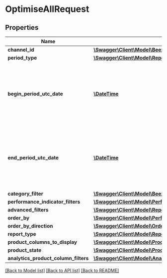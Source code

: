 # OptimiseAllRequest

## Properties
Name | Type | Description | Notes
------------ | ------------- | ------------- | -------------
**channel_id** | [**\Swagger\Client\Model\BeezUPCommonChannelId**](BeezUPCommonChannelId.md) |  | [optional] 
**period_type** | [**\Swagger\Client\Model\ReportFilterPeriodType**](ReportFilterPeriodType.md) |  | 
**begin_period_utc_date** | [**\DateTime**](\DateTime.md) | The begin date period you want to get the report. It&#39;s required only in case of custom period type ! | [optional] 
**end_period_utc_date** | [**\DateTime**](\DateTime.md) | The end date period you want to get the report. It&#39;s required only in case of custom period type ! | [optional] 
**category_filter** | [**\Swagger\Client\Model\BeezUPCommonCatalogCategoryFilter**](BeezUPCommonCatalogCategoryFilter.md) |  | [optional] 
**performance_indicator_filters** | [**\Swagger\Client\Model\PerformanceIndicatorFilter[]**](PerformanceIndicatorFilter.md) |  | [optional] 
**advanced_filters** | [**\Swagger\Client\Model\ReportAdvancedFilters**](ReportAdvancedFilters.md) |  | 
**order_by** | [**\Swagger\Client\Model\PerformanceIndicatorType**](PerformanceIndicatorType.md) |  | [optional] 
**order_by_direction** | [**\Swagger\Client\Model\OrderByDirection**](OrderByDirection.md) |  | [optional] 
**report_type** | [**\Swagger\Client\Model\ReportType**](ReportType.md) |  | 
**product_columns_to_display** | [**\Swagger\Client\Model\ProductColumnsToDisplay**](ProductColumnsToDisplay.md) |  | [optional] 
**product_state** | [**\Swagger\Client\Model\ProductStateFilter**](ProductStateFilter.md) |  | [optional] 
**analytics_product_column_filters** | [**\Swagger\Client\Model\AnalyticsProductColumnFilters**](AnalyticsProductColumnFilters.md) |  | [optional] 

[[Back to Model list]](../README.md#documentation-for-models) [[Back to API list]](../README.md#documentation-for-api-endpoints) [[Back to README]](../README.md)


